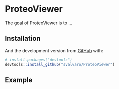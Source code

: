
<!-- README.md is generated from README.Rmd. Please edit that file -->

# ProteoViewer

<!-- badges: start -->
<!-- badges: end -->

The goal of ProteoViewer is to …

## Installation

And the development version from [GitHub](https://github.com/) with:

``` r
# install.packages("devtools")
devtools::install_github("svalvaro/ProteoViewer")
```

## Example
